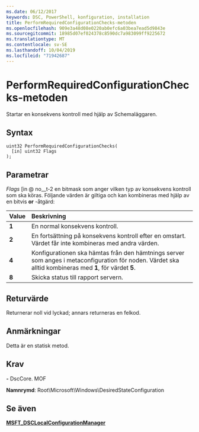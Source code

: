 ```yaml
---
ms.date: 06/12/2017
keywords: DSC, PowerShell, konfiguration, installation
title: PerformRequiredConfigurationChecks-metoden
ms.openlocfilehash: 909e3a48d08e0220ab0efc6a03bea7ead5d9843e
ms.sourcegitcommit: 18985d07ef024378c8590dc7a983099ff9225672
ms.translationtype: MT
ms.contentlocale: sv-SE
ms.lasthandoff: 10/04/2019
ms.locfileid: "71942687"
---
```

# <a name="performrequiredconfigurationchecks-method"></a>PerformRequiredConfigurationChecks-metoden

Startar en konsekvens kontroll med hjälp av Schemaläggaren.

## <a name="syntax"></a>Syntax

```mof
uint32 PerformRequiredConfigurationChecks(
  [in] uint32 Flags
);
```

## <a name="parameters"></a>Parametrar

*Flags* \[in @ no__t-2 en bitmask som anger vilken typ av konsekvens kontroll som ska köras. Följande värden är giltiga och kan kombineras med hjälp av en bitvis **or** -åtgärd:

|Value |Beskrivning |
|:--- |:---|
|**1** | En normal konsekvens kontroll. |
|**2** | En fortsättning på konsekvens kontroll efter en omstart. Värdet får inte kombineras med andra värden. |
|**4** | Konfigurationen ska hämtas från den hämtnings server som anges i metaconfiguration för noden. Värdet ska alltid kombineras med **1**, för värdet **5**. |
|**8** | Skicka status till rapport servern. |

## <a name="return-value"></a>Returvärde

Returnerar noll vid lyckad; annars returneras en felkod.

## <a name="remarks"></a>Anmärkningar

Detta är en statisk metod.

## <a name="requirements"></a>Krav

**-** DscCore. MOF

**Namnrymd**: Root\Microsoft\Windows\DesiredStateConfiguration

## <a name="see-also"></a>Se även

[**MSFT_DSCLocalConfigurationManager**](msft-dsclocalconfigurationmanager.md)

